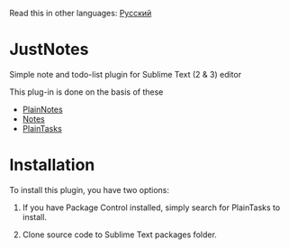 Read this in other languages: [Русский](https://github.com/sanykey/JustNotes/blob/master/README.ru.md)

# JustNotes

Simple note and todo-list plugin for Sublime Text (2 & 3) editor 

This plug-in is done on the basis of these
- [Plain​Notes](https://packagecontrol.io/packages/PlainNotes)
- [Notes](https://packagecontrol.io/packages/Notes)
- [Plain​Tasks](https://packagecontrol.io/packages/PlainTasks)

# Installation

To install this plugin, you have two options:

1. If you have Package Control installed, simply search for PlainTasks to install.

2. Clone source code to Sublime Text packages folder.